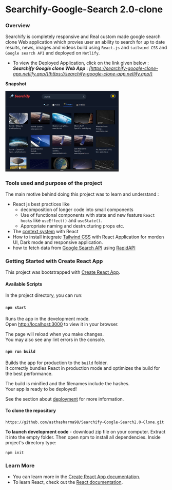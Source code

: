 # Searchify-Google-Search 2.0-clone

### Overview

Searchify is completely responsive and Real custom made google search clone Web application which provies user an ability to search for up to date results, news, images and videos build using `React.js` and `tailwind CSS` and `Google search API` and deployed on `Netlify`.

- To view the Deployed Application, click on the link given below : 
***Searchify Google clone Web App*** : *[https://searchify-google-clone-app.netlify.app/](https://searchify-google-clone-app.netlify.app/)*
  
**Snapshot**

<p align="left">
<img src="https://github.com/asthasharma98/Searchify-Google-Search2.0-Clone/blob/master/Readme%20resource/searchify_snap.PNG" width="70%" height="50%">
</p>

### Tools used and purpose of the project

The main motive behind doing this project was to learn and understand :  
- React js best practices like 
   - decomposition of longer code into small components  
   - Use of functional components with state and new feature `React hooks` like `useEffect()` and `useState()`.
   - Appropriate naming and destructuring props etc.
- The [context system](https://reactjs.org/docs/context.html) with React 
- How to install integrate [Tailwind CSS](https://tailwindcss.com/docs/installation) with React Application for morden UI, Dark mode and responsive application.
- how to fetch data from [Google Search API](https://rapidapi.com/apigeek/api/google-search3?utm_source=youtube.com%2FJavaScriptMastery&utm_medium=DevRel&utm_campaign=DevRel) using [RapidAPI](https://rapidapi.com/hub?utm_source=youtube.com%2FJavaScriptMastery&utm_medium=DevRel&utm_campaign=DevRel) 

### Getting Started with Create React App

This project was bootstrapped with [Create React App](https://github.com/facebook/create-react-app).

#### Available Scripts

In the project directory, you can run:

#### `npm start`

Runs the app in the development mode.\
Open [http://localhost:3000](http://localhost:3000) to view it in your browser.

The page will reload when you make changes.\
You may also see any lint errors in the console.

#### `npm run build`

Builds the app for production to the `build` folder.\
It correctly bundles React in production mode and optimizes the build for the best performance.

The build is minified and the filenames include the hashes.\
Your app is ready to be deployed!

See the section about [deployment](https://facebook.github.io/create-react-app/docs/deployment) for more information.

#### To clone the repository 
```
https://github.com/asthasharma98/Searchify-Google-Search2.0-Clone.git
``` 
**To launch development code** -  download zip file on your computer. Extract it into the empty folder. Then open npm to install all dependencies. Inside project's directory type:
```
npm init
```

### Learn More

- You can learn more in the [Create React App documentation](https://facebook.github.io/create-react-app/docs/getting-started).
- To learn React, check out the [React documentation](https://reactjs.org/).


